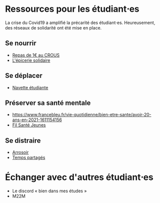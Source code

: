 # Ressources pour les étudiant⋅es

La crise du Covid19 a amplifié la précarité des étudiant⋅es. Heureusement, des réseaux de solidarité ont été mise en place.

## Se nourrir

- [Repas de 1€ au CROUS](https://www.crous-bordeaux.fr/restaurant/resto-u-la-vague/)
- [L'épicerie solidaire](https://www.facebook.com/epicerie.etudiante.pau.fr/)

## Se déplacer

- [Navette étudiante](http://www.associationlanavetteetudiantedepau.fr/aide)


## Préserver sa santé mentale
- https://www.francebleu.fr/vie-quotidienne/bien-etre-sante/avoir-20-ans-en-2021-1611154156
- [Fil Santé Jeunes](https://www.filsantejeunes.com/)

## Se distraire

- [Arrosoir](https://larrosoirpau.legtux.org/blog/)
- [Temps partagés](https://www.instagram.com/tempspartages/)

# Échanger avec d'autres étudiant⋅es
- Le discord « bien dans mes études »
- M22M
